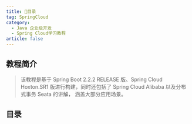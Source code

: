 ```yaml
---
title: 📗目录
tag: SpringCloud
category:
  - Java 企业级开发
  - Spring Cloud学习教程
article: false
---
```


## 教程简介

> 该教程是基于 Spring Boot 2.2.2 RELEASE 版、Spring Cloud Hoxton.SR1 版进行构建，同时还包括了 Spring Cloud Alibaba 以及分布式事务 Seata 的讲解， 涵盖大部分应用场景。

## 目录
